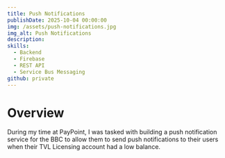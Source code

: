 ```yaml
---
title: Push Notifications
publishDate: 2025-10-04 00:00:00
img: /assets/push-notifications.jpg
img_alt: Push Notifications
description:
skills:
  - Backend
  - Firebase
  - REST API
  - Service Bus Messaging
github: private
---
```


# Overview

During my time at PayPoint, I was tasked with building a push notification service for the BBC to allow them to send
push notifications to their users when their TVL Licensing account had a low balance.
